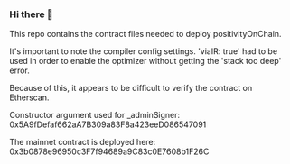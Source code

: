 ### Hi there 👋

<!--
**positivityonchain/positivityonchain** is a ✨ _special_ ✨ repository because its `README.md` (this file) appears on your GitHub profile.

Here are some ideas to get you started:

- 🔭 I’m currently working on ...
- 🌱 I’m currently learning ...
- 👯 I’m looking to collaborate on ...
- 🤔 I’m looking for help with ...
- 💬 Ask me about ...
- 📫 How to reach me: ...
- 😄 Pronouns: ...
- ⚡ Fun fact: ...
-->


This repo contains the contract files needed to deploy positivityOnChain.

It's important to note the compiler config settings. 'viaIR: true' had to be used in order to enable the optimizer without getting the 'stack too deep' error. 

Because of this, it appears to be difficult to verify the contract on Etherscan.

Constructor argument used for _adminSigner: 0x5A9fDefaf662aA7B309a83F8a423eeD086547091

The mainnet contract is deployed here: 0x3b0878e96950c3F7f94689a9C83c0E7608b1F26C
